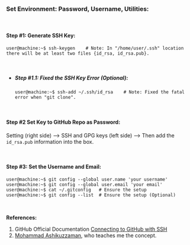 ### Set Environment: Password, Username, Utilities:

&nbsp;

#### Step #1: Generate SSH Key:
```console
user@machine:~$ ssh-keygen    # Note: In "/home/user/.ssh" location there will be at least two files {id_rsa, id_rsa.pub}.
```

&nbsp;


- ##### Step #1.1: Fixed the SSH Key Error (Optional):
  ```console
  user@machine:~$ ssh-add ~/.ssh/id_rsa    # Note: Fixed the fatal error when "git clone".
  ```

&nbsp;

#### Step #2 Set Key to GitHub Repo as Password:
Setting (right side) --> SSH and GPG keys (left side) --> Then add the `id_rsa.pub` information into the box.

&nbsp;


#### Step #3: Set the Username and Email:
```console
user@machine:~$ git config --global user.name 'your username'
user@machine:~$ git config --global user.email 'your email'
user@machine:~$ cat ~/.gitconfig   # Ensure the setup
user@machine:~$ git config --list  # Ensure the setup (Optional)
```

&nbsp;

**References:**
1. GitHub Official Documentation [Connecting to GitHub with SSH](https://docs.github.com/en/free-pro-team@latest/github/authenticating-to-github/connecting-to-github-with-ssh)
2. [Mohammad Ashikuzzaman](https://github.com/ashikuzzaman-ar/), who teaches me the concept.
